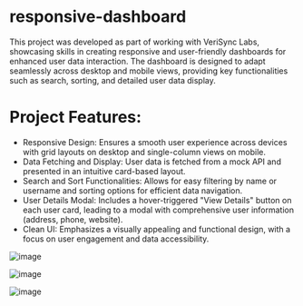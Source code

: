 # responsive-dashboard
This project was developed as part of working with VeriSync Labs, showcasing skills in creating responsive and user-friendly dashboards for enhanced user data interaction. The dashboard is designed to adapt seamlessly across desktop and mobile views, providing key functionalities such as search, sorting, and detailed user data display.


# Project Features:

* Responsive Design: Ensures a smooth user experience across devices with grid layouts on desktop and single-column views on mobile.
* Data Fetching and Display: User data is fetched from a mock API and presented in an intuitive card-based layout.
* Search and Sort Functionalities: Allows for easy filtering by name or username and sorting options for efficient data navigation.
* User Details Modal: Includes a hover-triggered "View Details" button on each user card, leading to a modal with comprehensive user information (address, phone, website).
* Clean UI: Emphasizes a visually appealing and functional design, with a focus on user engagement and data accessibility.


![image](https://github.com/user-attachments/assets/36bbb908-afc0-4c8c-85e8-a03ff37417bd)

![image](https://github.com/user-attachments/assets/1196da8e-0db3-436f-a7c6-d3316520924e)

![image](https://github.com/user-attachments/assets/fb85d854-da01-4cda-8512-5b472bb0eefa)

